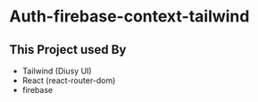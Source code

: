 
# Auth-firebase-context-tailwind



## This Project used By
- Tailwind (Diusy UI)
- React (react-router-dom)
- firebase


